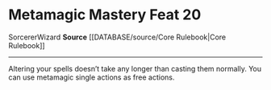 ﻿---
feat: Metamagic Mastery
id: '632'
level: '20'
name: Metamagic Mastery
rarity: Common
source: '[[DATABASE/source/Core Rulebook|Core Rulebook]]'
trait:
- '[[DATABASE/trait/Sorcerer|Sorcerer]]'
- '[[DATABASE/trait/Wizard|Wizard]]'
type: Feat

---
# Metamagic Mastery <span class="item-type">Feat 20</span>

<span class="item-trait">Sorcerer</span><span class="item-trait">Wizard</span>
**Source** [[DATABASE/source/Core Rulebook|Core Rulebook]]

---
Altering your spells doesn’t take any longer than casting them normally. You can use metamagic single actions as free actions.